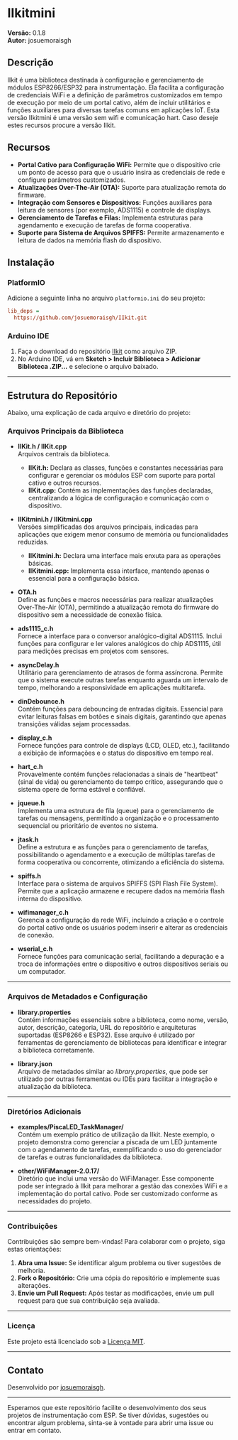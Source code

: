 # IIkitmini

**Versão:** 0.1.8  
**Autor:** josuemoraisgh

## Descrição

IIkit é uma biblioteca destinada à configuração e gerenciamento de módulos ESP8266/ESP32 para instrumentação. Ela facilita a configuração de credenciais WiFi e a definição de parâmetros customizados em tempo de execução por meio de um portal cativo, além de incluir utilitários e funções auxiliares para diversas tarefas comuns em aplicações IoT.
Esta versão IIkitmini é uma versão sem wifi e comunicação hart. Caso deseje estes recursos procure a versão IIkit.

## Recursos

- **Portal Cativo para Configuração WiFi:** Permite que o dispositivo crie um ponto de acesso para que o usuário insira as credenciais de rede e configure parâmetros customizados.
- **Atualizações Over-The-Air (OTA):** Suporte para atualização remota do firmware.
- **Integração com Sensores e Dispositivos:** Funções auxiliares para leitura de sensores (por exemplo, ADS1115) e controle de displays.
- **Gerenciamento de Tarefas e Filas:** Implementa estruturas para agendamento e execução de tarefas de forma cooperativa.
- **Suporte para Sistema de Arquivos SPIFFS:** Permite armazenamento e leitura de dados na memória flash do dispositivo.

## Instalação

### PlatformIO

Adicione a seguinte linha no arquivo `platformio.ini` do seu projeto:

```ini
lib_deps =
  https://github.com/josuemoraisgh/IIkit.git

```
### Arduino IDE


1. Faça o download do repositório [IIkit](https://github.com/josuemoraisgh/IIkit.git) como arquivo ZIP.
2. No Arduino IDE, vá em **Sketch > Incluir Biblioteca > Adicionar Biblioteca .ZIP...** e selecione o arquivo baixado.

---

## Estrutura do Repositório

Abaixo, uma explicação de cada arquivo e diretório do projeto:

### Arquivos Principais da Biblioteca

- **IIKit.h / IIKit.cpp**  
  Arquivos centrais da biblioteca.  
  - **IIKit.h:** Declara as classes, funções e constantes necessárias para configurar e gerenciar os módulos ESP com suporte para portal cativo e outros recursos.  
  - **IIKit.cpp:** Contém as implementações das funções declaradas, centralizando a lógica de configuração e comunicação com o dispositivo.

- **IIKitmini.h / IIKitmini.cpp**  
  Versões simplificadas dos arquivos principais, indicadas para aplicações que exigem menor consumo de memória ou funcionalidades reduzidas.  
  - **IIKitmini.h:** Declara uma interface mais enxuta para as operações básicas.  
  - **IIKitmini.cpp:** Implementa essa interface, mantendo apenas o essencial para a configuração básica.

- **OTA.h**  
  Define as funções e macros necessárias para realizar atualizações Over-The-Air (OTA), permitindo a atualização remota do firmware do dispositivo sem a necessidade de conexão física.

- **ads1115_c.h**  
  Fornece a interface para o conversor analógico-digital ADS1115. Inclui funções para configurar e ler valores analógicos do chip ADS1115, útil para medições precisas em projetos com sensores.

- **asyncDelay.h**  
  Utilitário para gerenciamento de atrasos de forma assíncrona. Permite que o sistema execute outras tarefas enquanto aguarda um intervalo de tempo, melhorando a responsividade em aplicações multitarefa.

- **dinDebounce.h**  
  Contém funções para debouncing de entradas digitais. Essencial para evitar leituras falsas em botões e sinais digitais, garantindo que apenas transições válidas sejam processadas.

- **display_c.h**  
  Fornece funções para controle de displays (LCD, OLED, etc.), facilitando a exibição de informações e o status do dispositivo em tempo real.

- **hart_c.h**  
  Provavelmente contém funções relacionadas a sinais de "heartbeat" (sinal de vida) ou gerenciamento de tempo crítico, assegurando que o sistema opere de forma estável e confiável.

- **jqueue.h**  
  Implementa uma estrutura de fila (queue) para o gerenciamento de tarefas ou mensagens, permitindo a organização e o processamento sequencial ou prioritário de eventos no sistema.

- **jtask.h**  
  Define a estrutura e as funções para o gerenciamento de tarefas, possibilitando o agendamento e a execução de múltiplas tarefas de forma cooperativa ou concorrente, otimizando a eficiência do sistema.

- **spiffs.h**  
  Interface para o sistema de arquivos SPIFFS (SPI Flash File System). Permite que a aplicação armazene e recupere dados na memória flash interna do dispositivo.

- **wifimanager_c.h**  
  Gerencia a configuração da rede WiFi, incluindo a criação e o controle do portal cativo onde os usuários podem inserir e alterar as credenciais de conexão.

- **wserial_c.h**  
  Fornece funções para comunicação serial, facilitando a depuração e a troca de informações entre o dispositivo e outros dispositivos seriais ou um computador.

---

### Arquivos de Metadados e Configuração

- **library.properties**  
  Contém informações essenciais sobre a biblioteca, como nome, versão, autor, descrição, categoria, URL do repositório e arquiteturas suportadas (ESP8266 e ESP32). Esse arquivo é utilizado por ferramentas de gerenciamento de bibliotecas para identificar e integrar a biblioteca corretamente.

- **library.json**  
  Arquivo de metadados similar ao *library.properties*, que pode ser utilizado por outras ferramentas ou IDEs para facilitar a integração e atualização da biblioteca.

---

### Diretórios Adicionais

- **examples/PiscaLED_TaskManager/**  
  Contém um exemplo prático de utilização da IIkit. Neste exemplo, o projeto demonstra como gerenciar a piscada de um LED juntamente com o agendamento de tarefas, exemplificando o uso do gerenciador de tarefas e outras funcionalidades da biblioteca.

- **other/WiFiManager-2.0.17/**  
  Diretório que inclui uma versão do WiFiManager. Esse componente pode ser integrado à IIkit para melhorar a gestão das conexões WiFi e a implementação do portal cativo. Pode ser customizado conforme as necessidades do projeto.

---

### Contribuições

Contribuições são sempre bem-vindas! Para colaborar com o projeto, siga estas orientações:

1. **Abra uma Issue:** Se identificar algum problema ou tiver sugestões de melhoria.
2. **Fork o Repositório:** Crie uma cópia do repositório e implemente suas alterações.
3. **Envie um Pull Request:** Após testar as modificações, envie um pull request para que sua contribuição seja avaliada.

---

### Licença

Este projeto está licenciado sob a [Licença MIT](LICENSE).

---

## Contato

Desenvolvido por [josuemoraisgh](https://github.com/josuemoraisgh).

---

Esperamos que este repositório facilite o desenvolvimento dos seus projetos de instrumentação com ESP. Se tiver dúvidas, sugestões ou encontrar algum problema, sinta-se à vontade para abrir uma issue ou entrar em contato.

